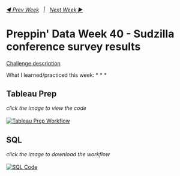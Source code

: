 <h6><a href="../Week_39/README.md">◀  Prev Week</a>&nbsp;&nbsp;&nbsp;|&nbsp;&nbsp;&nbsp;<a href="../Week_41/README.md">Next Week  ▶</a></h6>

# Preppin' Data Week 40 - Sudzilla conference survey results

[Challenge description](https://preppindata.blogspot.com/2019/11/2019-week-40.html)

What I learned/practiced this week:
*
*
*

## Tableau Prep
<i>click the image to view the code</i><br>
<br>
<a href="preppin-data-YYYY-WW.py">
<img src="img-python-code-YYYY-WW.png?raw=true" alt="Tableau Prep Workflow">
</a>

## SQL
<i>click the image to download the workflow</i><br>
<br>
<a href="preppin-data-YYYY-WW.yxzp">
<img src="img-alteryx-YYYY-WW.png?raw=true" alt="SQL Code">
</a>
